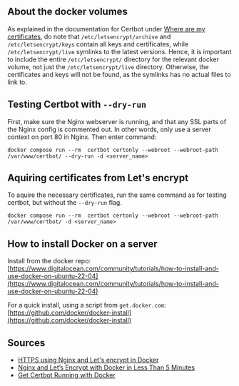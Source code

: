 ## About the docker volumes

As explained in the documentation for Certbot under [Where are my certificates](https://eff-certbot.readthedocs.io/en/stable/using.html#where-certs), do note that `/etc/letsencrypt/archive` and `/etc/letsencrypt/keys` contain all keys and certificates, while `/etc/letsencrypt/live` symlinks to the latest versions. Hence, it is important to include the entire `/etc/letsencrypt/` directory for the relevant docker volume, not just the `/etc/letsencrypt/live` directory. Otherwise, the certificates and keys will not be found, as the symlinks has no actual files to link to.

## Testing Certbot with `--dry-run`

First, make sure the Nginx webserver is running, and that any SSL parts of the Nginx config is commented out. In other words, only use a server context on port 80 in Nginx. Then enter command:

```
docker compose run --rm  certbot certonly --webroot --webroot-path /var/www/certbot/ --dry-run -d <server_name>
```

## Aquiring certificates from Let's encrypt

To aquire the necessary certificates, run the same command as for testing certbot, but without the `--dry-run` flag.

```
docker compose run --rm  certbot certonly --webroot --webroot-path /var/www/certbot/ -d <server_name>
```

## How to install Docker on a server

Install from the docker repo:
[https://www.digitalocean.com/community/tutorials/how-to-install-and-use-docker-on-ubuntu-22-04](https://www.digitalocean.com/community/tutorials/how-to-install-and-use-docker-on-ubuntu-22-04)

For a quick install, using a script from `get.docker.com`:
[https://github.com/docker/docker-install](https://github.com/docker/docker-install)

## Sources

- [HTTPS using Nginx and Let's encrypt in Docker](https://mindsers.blog/post/https-using-nginx-certbot-docker/)
- [Nginx and Let’s Encrypt with Docker in Less Than 5 Minutes](https://pentacent.medium.com/nginx-and-lets-encrypt-with-docker-in-less-than-5-minutes-b4b8a60d3a71)
- [Get Certbot Running with Docker](https://eff-certbot.readthedocs.io/en/stable/install.html#running-with-docker)

